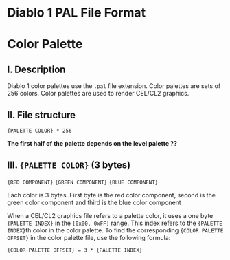 # Diablo 1 PAL File Format
# Color Palette

## I. Description

Diablo 1 color palettes use the `.pal` file extension.
Color palettes are sets of 256 colors.
Color palettes are used to render CEL/CL2 graphics.

## II. File structure

`{PALETTE COLOR} * 256`

**The first half of the palette depends on the level palette ??**

## III. `{PALETTE COLOR}` (3 bytes)

`{RED COMPONENT}`
`{GREEN COMPONENT}`
`{BLUE COMPONENT}`

Each color is 3 bytes. First byte is the red color component,
second is the green color component and third is the blue color component

When a CEL/CL2 graphics file refers to a palette color, 
it uses a one byte `{PALETTE INDEX}` in the `[0x00, 0xFF]` range.
This index refers to the `{PALETTE INDEX}`th color in the color palette.
To find the corresponding `{COLOR PALETTE OFFSET}`
in the color palette file, use the following formula:

`{COLOR PALETTE OFFSET} = 3 * {PALETTE INDEX}`
